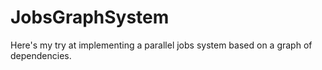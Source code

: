 # JobsGraphSystem
Here's my try at implementing a parallel jobs system based on a graph of dependencies.
